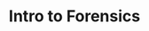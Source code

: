 ---
credit:
- Pranav Goel
featured: false
recording: ''
slides: intro_to_forensics.pdf
tags:
- forensics
- networking
- file carving
- steganography
- foremost
- wireshark
- stegsolve
time_close: ''
time_start: 2018-11-02T18:00:00.000000Z
title: Intro to Forensics
week_number: 9
---